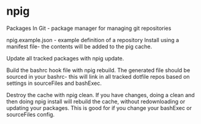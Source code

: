 # npig
Packages In Git - package manager for managing git repositories

npig.example.json - example definition of a repository
Install using a manifest file- the contents will be added to the pig cache.

Update all tracked packages with npig update.

Build the bashrc hook file with npig rebuild. The generated file should be
sourced in your bashrc- this will link in all tracked dotfile repos based on
settings in sourceFiles and bashExec.

Destroy the cache with npig clean.  If you have changes, doing a clean and then
doing npig install will rebuild the cache, without redownloading or updating
your packages.  This is good for if you change your bashExec or sourceFiles config.
